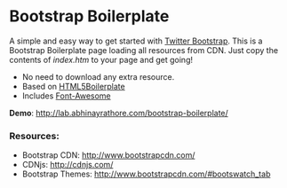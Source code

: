 Bootstrap Boilerplate
=====================

A simple and easy way to get started with [Twitter Bootstrap](http://getbootstrap.com/). This is a Bootstrap Boilerplate page loading all resources from CDN. Just copy the contents of _index.htm_ to your page and get going!

* No need to download any extra resource.
* Based on [HTML5Boilerplate](https://github.com/h5bp/html5-boilerplate)
* Includes [Font-Awesome](http://fortawesome.github.io/Font-Awesome/)

**Demo**: http://lab.abhinayrathore.com/bootstrap-boilerplate/

### Resources:
* Bootstrap CDN: http://www.bootstrapcdn.com/
* CDNjs: http://cdnjs.com/
* Bootstrap Themes: http://www.bootstrapcdn.com/#bootswatch_tab
